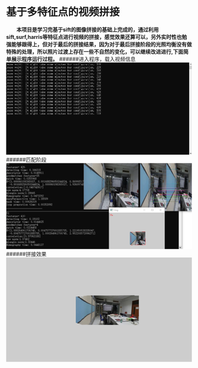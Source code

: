 # 基于多特征点的视频拼接
&emsp;&emsp;**本项目是学习完基于sift的图像拼接的基础上完成的，通过利用sift,surf,harris等特征点进行视频的拼接，感觉效果还算可以，另外实时性也勉强能够跟得上，但对于最后的拼接结果，因为对于最后拼接阶段的光照均衡没有做特殊的处理，所以照片过渡上存在一些不自然的变化，可以继续改进进行,下面简单展示程序运行过程。**
######进入程序，载入视频信息
![进入界面](video_pin/images/1.PNG)
######匹配阶段
![匹配阶段](video_pin/images/2.PNG)
######拼接效果
![拼接效果](video_pin/images/3.jpg)



